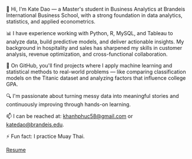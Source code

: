 👋 Hi, I'm Kate Dao — a Master's student in Business Analytics at Brandeis International Business School, with a strong foundation in data analytics, statistics, and applied econometrics.

📊 I have experience working with Python, R, MySQL, and Tableau to analyze data, build predictive models, and deliver actionable insights. My background in hospitality and sales has sharpened my skills in customer analysis, revenue optimization, and cross-functional collaboration.

🚀 On GitHub, you'll find projects where I apply machine learning and statistical methods to real-world problems — like comparing classification models on the Titanic dataset and analyzing factors that influence college GPA.

🔍 I'm passionate about turning messy data into meaningful stories and continuously improving through hands-on learning.

📫 I can be reached at: khanhphuc58@gmail.com or katedao@brandeis.edu. 
 
⚡ Fun fact: I practice Muay Thai. 

 [Resume](https://drive.google.com/file/d/1sSWynTwG1qcIAh6jWDAhjIDSH-eEwcrG/view?usp=sharing) 

<!---
kate-dao/kate-dao is a ✨ special ✨ repository because its `README.md` (this file) appears on your GitHub profile.
You can click the Preview link to take a look at your changes.
--->
